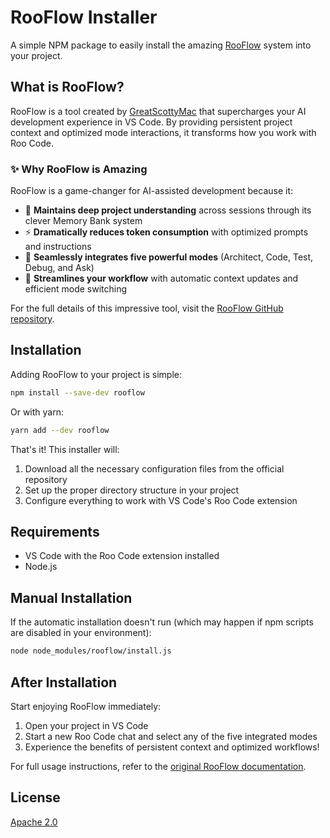 # RooFlow Installer

A simple NPM package to easily install the amazing [RooFlow](https://github.com/GreatScottyMac/RooFlow) system into your project.

## What is RooFlow?

RooFlow is a tool created by [GreatScottyMac](https://github.com/GreatScottyMac) that supercharges your AI development experience in VS Code. By providing persistent project context and optimized mode interactions, it transforms how you work with Roo Code.

### ✨ Why RooFlow is Amazing

RooFlow is a game-changer for AI-assisted development because it:

- 🧠 **Maintains deep project understanding** across sessions through its clever Memory Bank system
- ⚡ **Dramatically reduces token consumption** with optimized prompts and instructions
- 🔄 **Seamlessly integrates five powerful modes** (Architect, Code, Test, Debug, and Ask)
- 🚀 **Streamlines your workflow** with automatic context updates and efficient mode switching

For the full details of this impressive tool, visit the [RooFlow GitHub repository](https://github.com/GreatScottyMac/RooFlow).

## Installation

Adding RooFlow to your project is simple:

```bash
npm install --save-dev rooflow
```

Or with yarn:

```bash
yarn add --dev rooflow
```

That's it! This installer will:

1. Download all the necessary configuration files from the official repository
2. Set up the proper directory structure in your project
3. Configure everything to work with VS Code's Roo Code extension

## Requirements

- VS Code with the Roo Code extension installed
- Node.js

## Manual Installation

If the automatic installation doesn't run (which may happen if npm scripts are disabled in your environment):

```bash
node node_modules/rooflow/install.js
```

## After Installation

Start enjoying RooFlow immediately:

1. Open your project in VS Code
2. Start a new Roo Code chat and select any of the five integrated modes
3. Experience the benefits of persistent context and optimized workflows!

For full usage instructions, refer to the [original RooFlow documentation](https://github.com/GreatScottyMac/RooFlow).

## License

[Apache 2.0](LICENSE)

